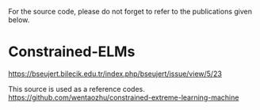For the source code, please do not forget to refer to the publications given below.
# Constrained-ELMs
https://bseujert.bilecik.edu.tr/index.php/bseujert/issue/view/5/23

This source is used as a reference codes.
https://github.com/wentaozhu/constrained-extreme-learning-machine

